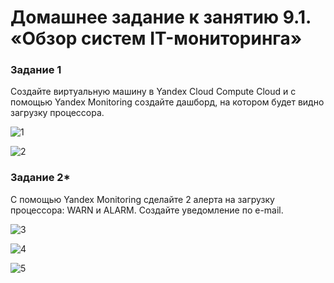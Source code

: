 
# Домашнее задание к занятию 9.1. «Обзор систем IT-мониторинга»


 
### Задание 1

Создайте виртуальную машину в Yandex Cloud Compute Cloud и с помощью Yandex Monitoring создайте дашборд, на котором будет видно загрузку процессора.

![1](https://github.com/Plavckov/dzas/blob/main/223049990-0b1a597f-e18e-459b-86c7-88ab8fb1a7de.png?raw=true)

![2](https://user-images.githubusercontent.com/122460278/223049995-73f78f84-d134-45af-9aac-c76ff98373c7.png)


### Задание 2*

С помощью Yandex Monitoring сделайте 2 алерта на загрузку процессора: WARN и ALARM. Создайте уведомление по e-mail.


![3](https://github.com/Plavckov/dzas/blob/main/223050027-4ffa88c3-7559-449f-971e-aad97206aae4.png?raw=true)

![4](https://user-images.githubusercontent.com/122460278/223050030-f6259d2f-a317-4c43-a017-e39535aefd8a.png)

![5](https://user-images.githubusercontent.com/122460278/223051480-90dbedf9-02ee-426f-87b2-9b84e38c9e31.png)
